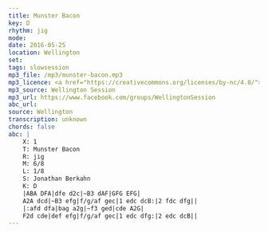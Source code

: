 ```yaml
---
title: Munster Bacon
key: D
rhythm: jig
mode:
date: 2016-05-25
location: Wellington
set:
tags: slowsession
mp3_file: /mp3/munster-bacon.mp3
mp3_licence: <a href="https://creativecommons.org/licenses/by-nc/4.0/">CC-BY-NC-4.0</a>
mp3_source: Wellington Session
mp3_url: https://www.facebook.com/groups/WellingtonSession
abc_url:
source: Wellington
transcription: unknown
chords: false
abc: |
    X: 1
    T: Munster Bacon
    R: jig
    M: 6/8
    L: 1/8
    S: Jonathan Berkahn
    K: D
    |ABA DFA|dfe d2c|~B3 dAF|GFG EFG|
    A2A dcd|~B3 efg|f/g/af gec|1 edc dcB:|2 fdc dfg||
    |:afd dfa|bag a2g|~f3 ged|cde A2G|
    F2d cde|def efg|f/g/af gec|1 edc dfg:|2 edc dcB||
---
```

